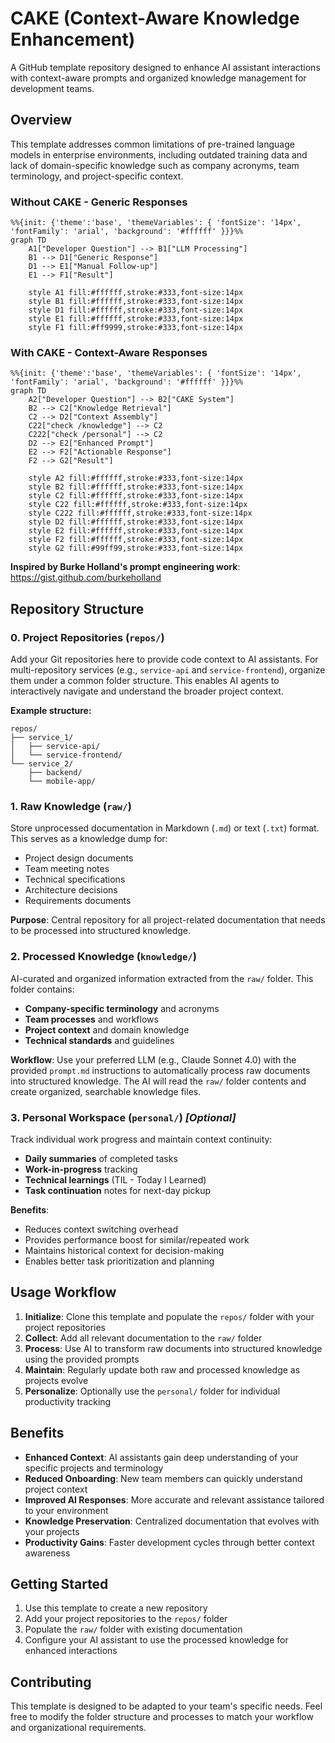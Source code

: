 # CAKE (Context-Aware Knowledge Enhancement)

A GitHub template repository designed to enhance AI assistant interactions with context-aware prompts and organized knowledge management for development teams.

## Overview

This template addresses common limitations of pre-trained language models in enterprise environments, including outdated training data and lack of domain-specific knowledge such as company acronyms, team terminology, and project-specific context.

### Without CAKE - Generic Responses

```mermaid
%%{init: {'theme':'base', 'themeVariables': { 'fontSize': '14px', 'fontFamily': 'arial', 'background': '#ffffff' }}}%%
graph TD
    A1["Developer Question"] --> B1["LLM Processing"]
    B1 --> D1["Generic Response"]
    D1 --> E1["Manual Follow-up"]
    E1 --> F1["Result"]
    
    style A1 fill:#ffffff,stroke:#333,font-size:14px
    style B1 fill:#ffffff,stroke:#333,font-size:14px
    style D1 fill:#ffffff,stroke:#333,font-size:14px
    style E1 fill:#ffffff,stroke:#333,font-size:14px
    style F1 fill:#ff9999,stroke:#333,font-size:14px
```


### With CAKE - Context-Aware Responses

```mermaid
%%{init: {'theme':'base', 'themeVariables': { 'fontSize': '14px', 'fontFamily': 'arial', 'background': '#ffffff' }}}%%
graph TD
    A2["Developer Question"] --> B2["CAKE System"]
    B2 --> C2["Knowledge Retrieval"]
    C2 --> D2["Context Assembly"]
    C22["check /knowledge"] --> C2
    C222["check /personal"] --> C2
    D2 --> E2["Enhanced Prompt"]
    E2 --> F2["Actionable Response"]
    F2 --> G2["Result"]
    
    style A2 fill:#ffffff,stroke:#333,font-size:14px
    style B2 fill:#ffffff,stroke:#333,font-size:14px
    style C2 fill:#ffffff,stroke:#333,font-size:14px
    style C22 fill:#ffffff,stroke:#333,font-size:14px
    style C222 fill:#ffffff,stroke:#333,font-size:14px
    style D2 fill:#ffffff,stroke:#333,font-size:14px
    style E2 fill:#ffffff,stroke:#333,font-size:14px
    style F2 fill:#ffffff,stroke:#333,font-size:14px
    style G2 fill:#99ff99,stroke:#333,font-size:14px
```

**Inspired by Burke Holland's prompt engineering work**: https://gist.github.com/burkeholland

## Repository Structure

### 0. Project Repositories (`repos/`)
Add your Git repositories here to provide code context to AI assistants. For multi-repository services (e.g., `service-api` and `service-frontend`), organize them under a common folder structure. This enables AI agents to interactively navigate and understand the broader project context.

**Example structure:**
```
repos/
├── service_1/
│   ├── service-api/
│   └── service-frontend/
└── service_2/
    ├── backend/
    └── mobile-app/
```

### 1. Raw Knowledge (`raw/`)
Store unprocessed documentation in Markdown (`.md`) or text (`.txt`) format. This serves as a knowledge dump for:
- Project design documents
- Team meeting notes
- Technical specifications
- Architecture decisions
- Requirements documents

**Purpose**: Central repository for all project-related documentation that needs to be processed into structured knowledge.

### 2. Processed Knowledge (`knowledge/`)
AI-curated and organized information extracted from the `raw/` folder. This folder contains:
- **Company-specific terminology** and acronyms
- **Team processes** and workflows  
- **Project context** and domain knowledge
- **Technical standards** and guidelines

**Workflow**: Use your preferred LLM (e.g., Claude Sonnet 4.0) with the provided `prompt.md` instructions to automatically process raw documents into structured knowledge. The AI will read the `raw/` folder contents and create organized, searchable knowledge files.

### 3. Personal Workspace (`personal/`) *[Optional]*
Track individual work progress and maintain context continuity:
- **Daily summaries** of completed tasks
- **Work-in-progress** tracking
- **Technical learnings** (TIL - Today I Learned)
- **Task continuation** notes for next-day pickup

**Benefits**: 
- Reduces context switching overhead
- Provides performance boost for similar/repeated work
- Maintains historical context for decision-making
- Enables better task prioritization and planning

## Usage Workflow

1. **Initialize**: Clone this template and populate the `repos/` folder with your project repositories
2. **Collect**: Add all relevant documentation to the `raw/` folder
3. **Process**: Use AI to transform raw documents into structured knowledge using the provided prompts
4. **Maintain**: Regularly update both raw and processed knowledge as projects evolve
5. **Personalize**: Optionally use the `personal/` folder for individual productivity tracking

## Benefits

- **Enhanced Context**: AI assistants gain deep understanding of your specific projects and terminology
- **Reduced Onboarding**: New team members can quickly understand project context
- **Improved AI Responses**: More accurate and relevant assistance tailored to your environment
- **Knowledge Preservation**: Centralized documentation that evolves with your projects
- **Productivity Gains**: Faster development cycles through better context awareness

## Getting Started

1. Use this template to create a new repository
2. Add your project repositories to the `repos/` folder
3. Populate the `raw/` folder with existing documentation
4. Configure your AI assistant to use the processed knowledge for enhanced interactions

## Contributing

This template is designed to be adapted to your team's specific needs. Feel free to modify the folder structure and processes to match your workflow and organizational requirements.

